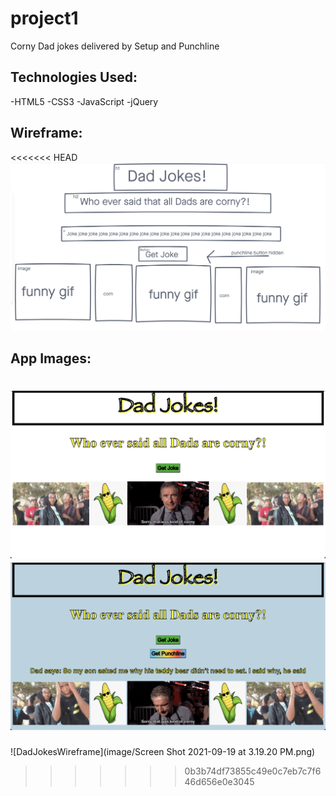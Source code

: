 # project1
Corny Dad jokes delivered by Setup and Punchline


## Technologies Used:

-HTML5
-CSS3
-JavaScript
-jQuery

## Wireframe:

<<<<<<< HEAD
![DadJokesWireframe](image/Screen%20Shot%202021-09-19%20at%203.19.20%20PM.png)


## App Images:
![DadJokes](image/Screen%20Shot%202021-09-19%20at%203.59.05%20PM.png)
![DadJokes](image/Screen%20Shot%202021-09-19%20at%203.59.32%20PM.png)
=======
![DadJokesWireframe](image/Screen Shot 2021-09-19 at 3.19.20 PM.png)
>>>>>>> 0b3b74df73855c49e0c7eb7c7f646d656e0e3045
